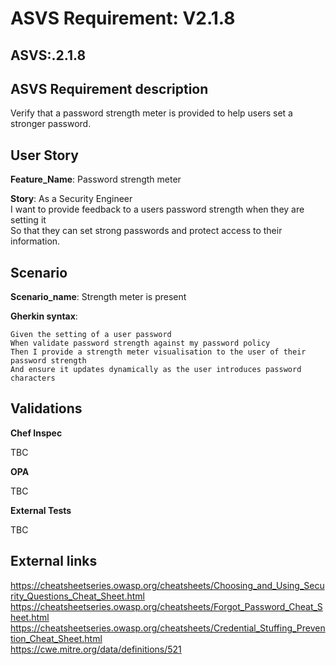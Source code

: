 # ASVS Requirement: V2.1.8

## ASVS:.2.1.8

## ASVS Requirement description

Verify that a password strength meter is provided to help users set a stronger password.

## User Story

**Feature_Name**: Password strength meter

**Story**:
As a Security Engineer\
I want to provide feedback to a users password strength when they are setting it\
So that they can set strong passwords and protect access to their information.

## Scenario

**Scenario_name**: Strength meter is present

**Gherkin syntax**:

```gherkin
Given the setting of a user password
When validate password strength against my password policy
Then I provide a strength meter visualisation to the user of their password strength
And ensure it updates dynamically as the user introduces password characters
```

## Validations

**Chef Inspec**

TBC

**OPA**

TBC

**External Tests**

TBC

## External links

<https://cheatsheetseries.owasp.org/cheatsheets/Choosing_and_Using_Security_Questions_Cheat_Sheet.html> \
<https://cheatsheetseries.owasp.org/cheatsheets/Forgot_Password_Cheat_Sheet.html> \
<https://cheatsheetseries.owasp.org/cheatsheets/Credential_Stuffing_Prevention_Cheat_Sheet.html> \
<https://cwe.mitre.org/data/definitions/521>

